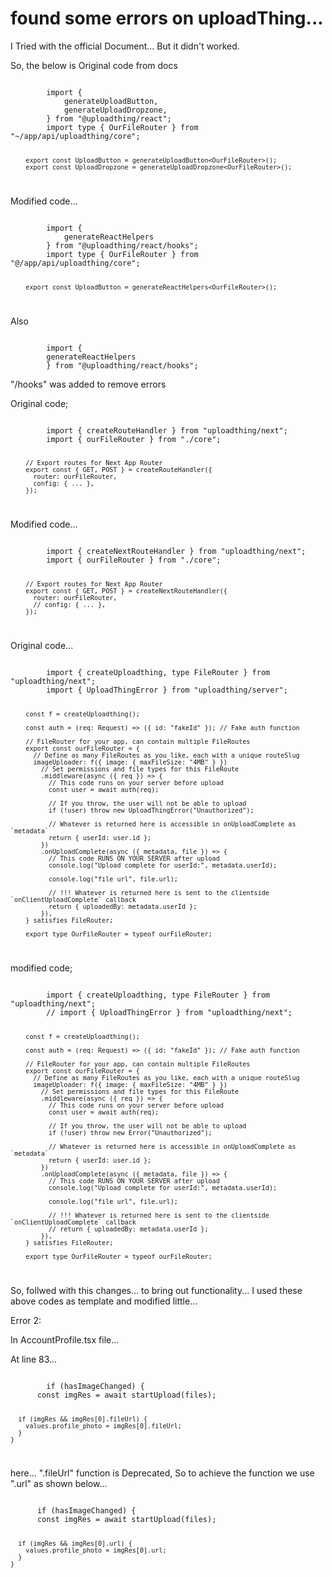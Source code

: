 # found some errors on uploadThing...

I Tried with the official Document... But it didn't worked.

So,
the below is Original code from docs

<code>
        import {
            generateUploadButton,
            generateUploadDropzone,
        } from "@uploadthing/react";
        import type { OurFileRouter } from "~/app/api/uploadthing/core";
 
        export const UploadButton = generateUploadButton<OurFileRouter>();
        export const UploadDropzone = generateUploadDropzone<OurFileRouter>();
</code>

Modified code...

<code>
        import {
            generateReactHelpers
        } from "@uploadthing/react/hooks"; 
        import type { OurFileRouter } from "@/app/api/uploadthing/core";
   
        export const UploadButton = generateReactHelpers<OurFileRouter>();
</code>  

Also

<code>
        import {
        generateReactHelpers
        } from "@uploadthing/react/hooks";
</code>

"/hooks" was added to remove errors

Original code;

<code>
        import { createRouteHandler } from "uploadthing/next";
        import { ourFileRouter } from "./core";

        // Export routes for Next App Router
        export const { GET, POST } = createRouteHandler({
          router: ourFileRouter,
          config: { ... },
        });
</code>

Modified code...

<code>
        import { createNextRouteHandler } from "uploadthing/next";
        import { ourFileRouter } from "./core";
    
        // Export routes for Next App Router
        export const { GET, POST } = createNextRouteHandler({
          router: ourFileRouter,
          // config: { ... },
        });
</code>

Original code...

<code>
        import { createUploadthing, type FileRouter } from "uploadthing/next";
        import { UploadThingError } from "uploadthing/server";

        const f = createUploadthing();

        const auth = (req: Request) => ({ id: "fakeId" }); // Fake auth function

        // FileRouter for your app, can contain multiple FileRoutes
        export const ourFileRouter = {
          // Define as many FileRoutes as you like, each with a unique routeSlug
          imageUploader: f({ image: { maxFileSize: "4MB" } })
            // Set permissions and file types for this FileRoute
            .middleware(async ({ req }) => {
              // This code runs on your server before upload
              const user = await auth(req);

              // If you throw, the user will not be able to upload
              if (!user) throw new UploadThingError("Unauthorized");

              // Whatever is returned here is accessible in onUploadComplete as `metadata`
              return { userId: user.id };
            })
            .onUploadComplete(async ({ metadata, file }) => {
              // This code RUNS ON YOUR SERVER after upload
              console.log("Upload complete for userId:", metadata.userId);

              console.log("file url", file.url);

              // !!! Whatever is returned here is sent to the clientside `onClientUploadComplete` callback
              return { uploadedBy: metadata.userId };
            }),
        } satisfies FileRouter;

        export type OurFileRouter = typeof ourFileRouter;
</code>

modified code;

<code>
        import { createUploadthing, type FileRouter } from "uploadthing/next";
        // import { UploadThingError } from "uploadthing/next";

        const f = createUploadthing();

        const auth = (req: Request) => ({ id: "fakeId" }); // Fake auth function

        // FileRouter for your app, can contain multiple FileRoutes
        export const ourFileRouter = {
          // Define as many FileRoutes as you like, each with a unique routeSlug
          imageUploader: f({ image: { maxFileSize: "4MB" } })
            // Set permissions and file types for this FileRoute
            .middleware(async ({ req }) => {
              // This code runs on your server before upload
              const user = await auth(req);

              // If you throw, the user will not be able to upload
              if (!user) throw new Error("Unauthorized");

              // Whatever is returned here is accessible in onUploadComplete as `metadata`
              return { userId: user.id };
            })
            .onUploadComplete(async ({ metadata, file }) => {
              // This code RUNS ON YOUR SERVER after upload
              console.log("Upload complete for userId:", metadata.userId);

              console.log("file url", file.url);

              // !!! Whatever is returned here is sent to the clientside `onClientUploadComplete` callback
              // return { uploadedBy: metadata.userId };
            }),
        } satisfies FileRouter;

        export type OurFileRouter = typeof ourFileRouter;
</code>

So, follwed with this changes... to bring out functionality... I used these above codes as template and modified little...

Error 2:

In AccountProfile.tsx file...

At line 83...

<code>
        if (hasImageChanged) {
      const imgRes = await startUpload(files);

      if (imgRes && imgRes[0].fileUrl) {
        values.profile_photo = imgRes[0].fileUrl;
      }
    }
</code>

here... ".fileUrl" function is Deprecated, So to achieve the function we use ".url" as shown below...

<code>
      if (hasImageChanged) {
      const imgRes = await startUpload(files);

      if (imgRes && imgRes[0].url) {
        values.profile_photo = imgRes[0].url;
      }
    }
<code>